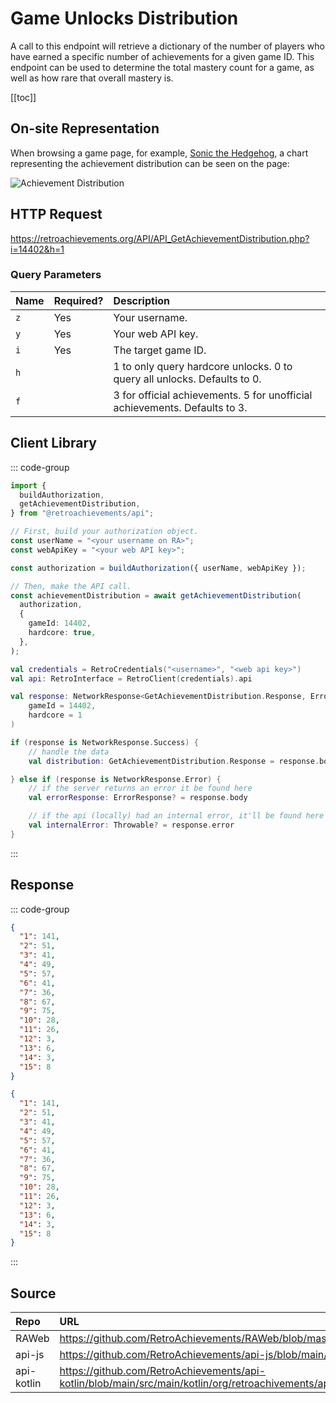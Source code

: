 <script setup>
import SampleRequest from '../components/SampleRequest.vue';
</script>

# Game Unlocks Distribution

A call to this endpoint will retrieve a dictionary of the number of players who have earned a specific number of achievements for a given game ID. This endpoint can be used to determine the total mastery count for a game, as well as how rare that overall mastery is.

[[toc]]

## On-site Representation

When browsing a game page, for example, [Sonic the Hedgehog](https://retroachievements.org/game/1), a chart representing the achievement distribution can be seen on the page:

![Achievement Distribution](/achievement-distribution.png)

## HTTP Request

<SampleRequest httpVerb="GET">https://retroachievements.org/API/API_GetAchievementDistribution.php?i=14402&h=1</SampleRequest>

### Query Parameters

| Name | Required? | Description                                                                |
| :--- | :-------- | :------------------------------------------------------------------------- |
| `z`  | Yes       | Your username.                                                             |
| `y`  | Yes       | Your web API key.                                                          |
| `i`  | Yes       | The target game ID.                                                        |
| `h`  |           | 1 to only query hardcore unlocks. 0 to query all unlocks. Defaults to 0.   |
| `f`  |           | 3 for official achievements. 5 for unofficial achievements. Defaults to 3. |

## Client Library

::: code-group

```ts [NodeJS]
import {
  buildAuthorization,
  getAchievementDistribution,
} from "@retroachievements/api";

// First, build your authorization object.
const userName = "<your username on RA>";
const webApiKey = "<your web API key>";

const authorization = buildAuthorization({ userName, webApiKey });

// Then, make the API call.
const achievementDistribution = await getAchievementDistribution(
  authorization,
  {
    gameId: 14402,
    hardcore: true,
  },
);
```

```kotlin [Kotlin]
val credentials = RetroCredentials("<username>", "<web api key>")
val api: RetroInterface = RetroClient(credentials).api

val response: NetworkResponse<GetAchievementDistribution.Response, ErrorResponse> = api.getAchievementDistribution(
    gameId = 14402,
    hardcore = 1
)

if (response is NetworkResponse.Success) {
    // handle the data
    val distribution: GetAchievementDistribution.Response = response.body

} else if (response is NetworkResponse.Error) {
    // if the server returns an error it be found here
    val errorResponse: ErrorResponse? = response.body

    // if the api (locally) had an internal error, it'll be found here
    val internalError: Throwable? = response.error
}
```

:::

## Response

::: code-group

```json [HTTP Response]
{
  "1": 141,
  "2": 51,
  "3": 41,
  "4": 49,
  "5": 57,
  "6": 41,
  "7": 36,
  "8": 67,
  "9": 75,
  "10": 28,
  "11": 26,
  "12": 3,
  "13": 6,
  "14": 3,
  "15": 8
}
```

```json [NodeJS]
{
  "1": 141,
  "2": 51,
  "3": 41,
  "4": 49,
  "5": 57,
  "6": 41,
  "7": 36,
  "8": 67,
  "9": 75,
  "10": 28,
  "11": 26,
  "12": 3,
  "13": 6,
  "14": 3,
  "15": 8
}
```

:::

## Source

| Repo       | URL                                                                                                                  |
| :--------- | :------------------------------------------------------------------------------------------------------------------- |
| RAWeb      | https://github.com/RetroAchievements/RAWeb/blob/master/public/API/API_GetAchievementDistribution.php                 |
| api-js     | https://github.com/RetroAchievements/api-js/blob/main/src/game/getAchievementDistribution.ts                         |
| api-kotlin | https://github.com/RetroAchievements/api-kotlin/blob/main/src/main/kotlin/org/retroachivements/api/RetroInterface.kt |
